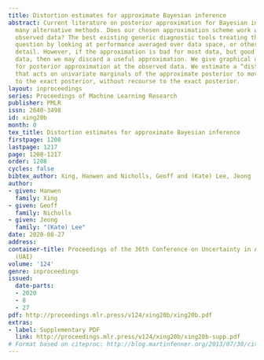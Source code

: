 ```yaml
---
title: Distortion estimates for approximate Bayesian inference
abstract: Current literature on posterior approximation for Bayesian inference offers
  many alternative methods. Does our chosen approximation scheme work well on the
  observed data? The best existing generic diagnostic tools treating this kind of
  question by looking at performance averaged over data space, or otherwise lack diagnostic
  detail. However, if the approximation is bad for most data, but good at the observed
  data, then we may discard a useful approximation. We give graphical diagnostics
  for posterior approximation at the observed data. We estimate a “distortion map”
  that acts on univariate marginals of the approximate posterior to move them closer
  to the exact posterior, without recourse to the exact posterior.
layout: inproceedings
series: Proceedings of Machine Learning Research
publisher: PMLR
issn: 2640-3498
id: xing20b
month: 0
tex_title: Distortion estimates for approximate Bayesian inference
firstpage: 1208
lastpage: 1217
page: 1208-1217
order: 1208
cycles: false
bibtex_author: Xing, Hanwen and Nicholls, Geoff and (Kate) Lee, Jeong
author:
- given: Hanwen
  family: Xing
- given: Geoff
  family: Nicholls
- given: Jeong
  family: "(Kate) Lee"
date: 2020-08-27
address: 
container-title: Proceedings of the 36th Conference on Uncertainty in Artificial Intelligence
  (UAI)
volume: '124'
genre: inproceedings
issued:
  date-parts:
  - 2020
  - 8
  - 27
pdf: http://proceedings.mlr.press/v124/xing20b/xing20b.pdf
extras:
- label: Supplementary PDF
  link: http://proceedings.mlr.press/v124/xing20b/xing20b-supp.pdf
# Format based on citeproc: http://blog.martinfenner.org/2013/07/30/citeproc-yaml-for-bibliographies/
---
```


